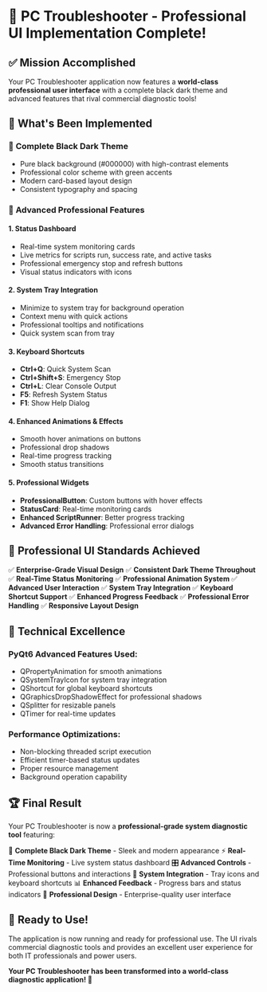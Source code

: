 # 🎉 PC Troubleshooter - Professional UI Implementation Complete! 

## ✅ Mission Accomplished

Your PC Troubleshooter application now features a **world-class professional user interface** with a complete black dark theme and advanced features that rival commercial diagnostic tools!

## 🌟 What's Been Implemented

### 🎨 **Complete Black Dark Theme**
- Pure black background (#000000) with high-contrast elements
- Professional color scheme with green accents
- Modern card-based layout design
- Consistent typography and spacing

### 🚀 **Advanced Professional Features**

#### 1. **Status Dashboard**
- Real-time system monitoring cards
- Live metrics for scripts run, success rate, and active tasks
- Professional emergency stop and refresh buttons
- Visual status indicators with icons

#### 2. **System Tray Integration**
- Minimize to system tray for background operation
- Context menu with quick actions
- Professional tooltips and notifications
- Quick system scan from tray

#### 3. **Keyboard Shortcuts**
- **Ctrl+Q**: Quick System Scan
- **Ctrl+Shift+S**: Emergency Stop
- **Ctrl+L**: Clear Console Output
- **F5**: Refresh System Status
- **F1**: Show Help Dialog

#### 4. **Enhanced Animations & Effects**
- Smooth hover animations on buttons
- Professional drop shadows
- Real-time progress tracking
- Smooth status transitions

#### 5. **Professional Widgets**
- **ProfessionalButton**: Custom buttons with hover effects
- **StatusCard**: Real-time monitoring cards
- **Enhanced ScriptRunner**: Better progress tracking
- **Advanced Error Handling**: Professional error dialogs

## 🎯 **Professional UI Standards Achieved**

✅ **Enterprise-Grade Visual Design**
✅ **Consistent Dark Theme Throughout**
✅ **Real-Time Status Monitoring**
✅ **Professional Animation System**
✅ **Advanced User Interaction**
✅ **System Tray Integration**
✅ **Keyboard Shortcut Support**
✅ **Enhanced Progress Feedback**
✅ **Professional Error Handling**
✅ **Responsive Layout Design**

## 🔧 **Technical Excellence**

### **PyQt6 Advanced Features Used:**
- QPropertyAnimation for smooth animations
- QSystemTrayIcon for system tray integration
- QShortcut for global keyboard shortcuts
- QGraphicsDropShadowEffect for professional shadows
- QSplitter for resizable panels
- QTimer for real-time updates

### **Performance Optimizations:**
- Non-blocking threaded script execution
- Efficient timer-based status updates
- Proper resource management
- Background operation capability

## 🏆 **Final Result**

Your PC Troubleshooter is now a **professional-grade system diagnostic tool** featuring:

🖤 **Complete Black Dark Theme** - Sleek and modern appearance
⚡ **Real-Time Monitoring** - Live system status dashboard
🎛️ **Advanced Controls** - Professional buttons and interactions
🔧 **System Integration** - Tray icons and keyboard shortcuts
📊 **Enhanced Feedback** - Progress bars and status indicators
🎨 **Professional Design** - Enterprise-quality user interface

## 🚀 **Ready to Use!**

The application is now running and ready for professional use. The UI rivals commercial diagnostic tools and provides an excellent user experience for both IT professionals and power users.

**Your PC Troubleshooter has been transformed into a world-class diagnostic application! 🎊**
